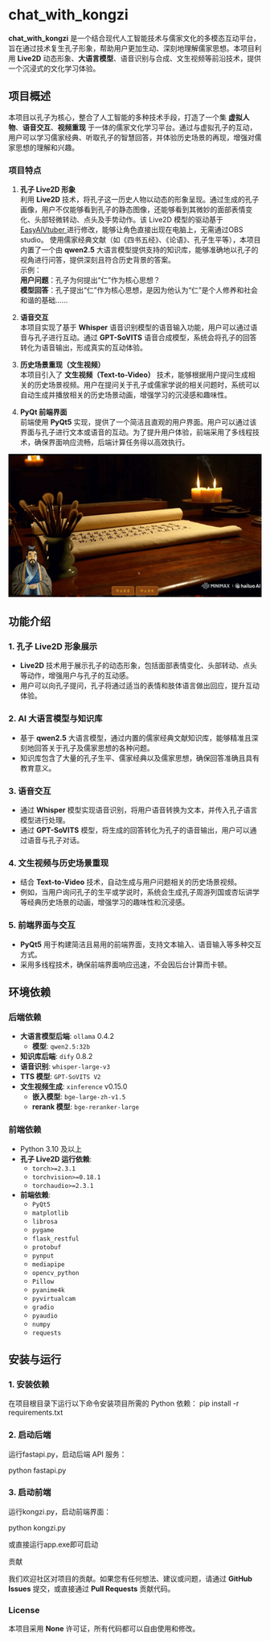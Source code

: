 # chat_with_kongzi

**chat_with_kongzi** 是一个结合现代人工智能技术与儒家文化的多模态互动平台，旨在通过技术复生孔子形象，帮助用户更加生动、深刻地理解儒家思想。本项目利用 **Live2D** 动态形象、**大语言模型**、语音识别与合成、文生视频等前沿技术，提供一个沉浸式的文化学习体验。

## 项目概述

本项目以孔子为核心，整合了人工智能的多种技术手段，打造了一个集 **虚拟人物**、**语音交互**、**视频重现** 于一体的儒家文化学习平台。通过与虚拟孔子的互动，用户可以学习儒家经典、听取孔子的智慧回答，并体验历史场景的再现，增强对儒家思想的理解和兴趣。

### 项目特点

1. **孔子 Live2D 形象**  
   利用 **Live2D** 技术，将孔子这一历史人物以动态的形象呈现。通过生成的孔子画像，用户不仅能够看到孔子的静态图像，还能够看到其微妙的面部表情变化、头部轻微转动、点头及手势动作。该 Live2D 模型的驱动基于[ EasyAIVtuber ](https://github.com/Ksuriuri/EasyAIVtuber)进行修改，能够让角色直接出现在电脑上，无需通过OBS studio。
   使用儒家经典文献（如《四书五经》、《论语》、孔子生平等），本项目内置了一个由 **qwen2.5** 大语言模型提供支持的知识库，能够准确地以孔子的视角进行问答，提供深刻且符合历史背景的答案。  
   示例：  
   **用户问题**：孔子为何提出“仁”作为核心思想？  
   **模型回答**：孔子提出“仁”作为核心思想，是因为他认为“仁”是个人修养和社会和谐的基础……

3. **语音交互**  
   本项目实现了基于 **Whisper** 语音识别模型的语音输入功能，用户可以通过语音与孔子进行互动。通过 **GPT-SoVITS** 语音合成模型，系统会将孔子的回答转化为语音输出，形成真实的互动体验。

4. **历史场景重现（文生视频）**  
   本项目引入了 **文生视频（Text-to-Video）** 技术，能够根据用户提问生成相关的历史场景视频。用户在提问关于孔子或儒家学说的相关问题时，系统可以自动生成并播放相关的历史场景动画，增强学习的沉浸感和趣味性。

5. **PyQt 前端界面**  
   前端使用 **PyQt5** 实现，提供了一个简洁且直观的用户界面。用户可以通过该界面与孔子进行文本或语音的互动。为了提升用户体验，前端采用了多线程技术，确保界面响应流畅，后端计算任务得以高效执行。

![孔子Live2D展示](./image.png)

## 功能介绍

### 1. **孔子 Live2D 形象展示**

- **Live2D** 技术用于展示孔子的动态形象，包括面部表情变化、头部转动、点头等动作，增强用户与孔子的互动感。
- 用户可以向孔子提问，孔子将通过适当的表情和肢体语言做出回应，提升互动体验。

### 2. **AI 大语言模型与知识库**

- 基于 **qwen2.5** 大语言模型，通过内置的儒家经典文献知识库，能够精准且深刻地回答关于孔子及儒家思想的各种问题。
- 知识库包含了大量的孔子生平、儒家经典以及儒家思想，确保回答准确且具有教育意义。

### 3. **语音交互**

- 通过 **Whisper** 模型实现语音识别，将用户语音转换为文本，并传入孔子语言模型进行处理。
- 通过 **GPT-SoVITS** 模型，将生成的回答转化为孔子的语音输出，用户可以通过语音与孔子对话。

### 4. **文生视频与历史场景重现**

- 结合 **Text-to-Video** 技术，自动生成与用户问题相关的历史场景视频。
- 例如，当用户询问孔子的生平或学说时，系统会生成孔子周游列国或杏坛讲学等经典历史场景的动画，增强学习的趣味性和沉浸感。

### 5. **前端界面与交互**

- **PyQt5** 用于构建简洁且易用的前端界面，支持文本输入、语音输入等多种交互方式。
- 采用多线程技术，确保前端界面响应迅速，不会因后台计算而卡顿。

## 环境依赖

### 后端依赖

- **大语言模型后端**: `ollama` 0.4.2  
  - **模型**: `qwen2.5:32b`
- **知识库后端**: `dify` 0.8.2
- **语音识别**: `whisper-large-v3`
- **TTS 模型**: `GPT-SoVITS V2`
- **文生视频生成**: `xinference` v0.15.0  
  - **嵌入模型**: `bge-large-zh-v1.5`  
  - **rerank 模型**: `bge-reranker-large`

### 前端依赖

- Python 3.10 及以上
- **孔子 Live2D 运行依赖**:
  - `torch>=2.3.1`
  - `torchvision>=0.18.1`
  - `torchaudio>=2.3.1`
- **前端依赖**:
  - `PyQt5`
  - `matplotlib`
  - `librosa`
  - `pygame`
  - `flask_restful`
  - `protobuf`
  - `pynput`
  - `mediapipe`
  - `opencv_python`
  - `Pillow`
  - `pyanime4k`
  - `pyvirtualcam`
  - `gradio`
  - `pyaudio`
  - `numpy`
  - `requests`

## 安装与运行

### 1. 安装依赖

在项目根目录下运行以下命令安装项目所需的 Python 依赖：
pip install -r requirements.txt


### 2. 启动后端

运行fastapi.py，启动后端 API 服务：

python fastapi.py

### 3. 启动前端

运行kongzi.py，启动前端界面：

python kongzi.py

或直接运行app.exe即可启动

贡献

我们欢迎社区对项目的贡献。如果您有任何想法、建议或问题，请通过 **GitHub Issues** 提交，或直接通过 **Pull Requests** 贡献代码。

### License

本项目采用 **None** 许可证，所有代码都可以自由使用和修改。

